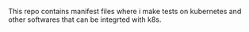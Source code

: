 This repo contains manifest files where i make tests on kubernetes and other softwares that can be integrted with k8s.
